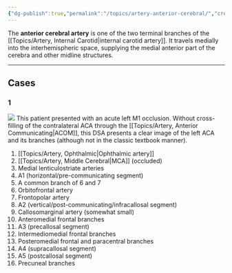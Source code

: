 ```yaml
---
{"dg-publish":true,"permalink":"/topics/artery-anterior-cerebral/","created":"2023-10-16T19:00:10.808-07:00","updated":"2023-12-19T16:25:55.423-08:00"}
---
```



The **anterior cerebral artery** is one of the two terminal branches of the [[Topics/Artery, Internal Carotid\|internal carotid artery]]. It travels medially into the interhemispheric space, supplying the medial anterior part of the cerebra and other midline structures.

---

## Cases

### 1

![](https://i.imgur.com/a3WJzlv.jpg)
This patient presented with an acute left M1 occlusion. Without cross-filling of the contralateral ACA through the [[Topics/Artery, Anterior Communicating\|ACOM]], this DSA presents a clear image of the left ACA and its branches (although not in the classic textbook manner).

1. [[Topics/Artery, Ophthalmic\|Ophthalmic artery]]
2. [[Topics/Artery, Middle Cerebral\|MCA]] (occluded)
3. Medial lenticulostriate arteries
4. A1 (horizontal/pre-communicating segment)
5. A common branch of 6 and 7
6. Orbitofrontal artery
7. Frontopolar artery
8. A2 (vertical/post-communicating/infracallosal segment)
9. Callosomarginal artery (somewhat small)
10. Anteromedial frontal branches
11. A3 (precallosal segment)
12. Intermediomedial frontal branches
13. Posteromedial frontal and paracentral branches
14. A4 (supracallosal segment)
15. A5 (postcallosal segment)
16. Precuneal branches
